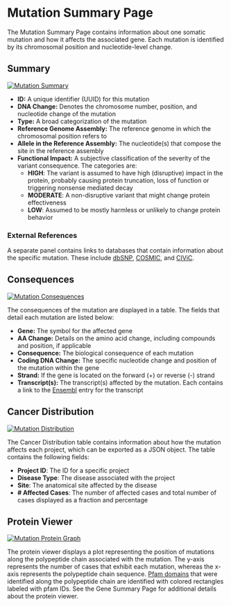 # Mutation Summary Page

The Mutation Summary Page contains information about one somatic mutation and how it affects the associated gene. Each mutation is identified by its chromosomal position and nucleotide-level change.

## Summary

[![Mutation Summary](../images/GDC-Mutation-Summary_v2.png)](../images/GDC-Mutation-Summary_v2.png "Click to see the full image.")

- **ID:** A unique identifier (UUID) for this mutation
- **DNA Change:** Denotes the chromosome number, position, and nucleotide change of the mutation
- **Type:** A broad categorization of the mutation
- **Reference Genome Assembly:** The reference genome in which the chromosomal position refers to
- **Allele in the Reference Assembly:** The nucleotide(s) that compose the site in the reference assembly
- **Functional Impact:** A subjective classification of the severity of the variant consequence. The categories are:
  - **HIGH**: The variant is assumed to have high (disruptive) impact in the protein, probably causing protein truncation, loss of function or triggering nonsense mediated decay
  - **MODERATE**: A non-disruptive variant that might change protein effectiveness
  - **LOW**: Assumed to be mostly harmless or unlikely to change protein behavior

### External References

A separate panel contains links to databases that contain information about the specific mutation. These include [dbSNP](https://www.ncbi.nlm.nih.gov/projects/SNP/), [COSMIC](http://cancer.sanger.ac.uk/cosmic), and [CIViC](https://civicdb.org/home).

## Consequences

[![Mutation Consequences](../images/GDC-Mutation-Consequences.png)](../images/GDC-Mutation-Consequences.png "Click to see the full image.")

The consequences of the mutation are displayed in a table. The fields that detail each mutation are listed below:

- **Gene:** The symbol for the affected gene
- **AA Change:** Details on the amino acid change, including compounds and position, if applicable
- **Consequence:** The biological consequence of each mutation
- **Coding DNA Change:** The specific nucleotide change and position of the mutation within the gene
- **Strand:** If the gene is located on the forward (+) or reverse (-) strand
- **Transcript(s):** The transcript(s) affected by the mutation. Each contains a link to the [Ensembl](https://www.ensembl.org) entry for the transcript

## Cancer Distribution

[![Mutation Distribution](../images/GDC-Mutation-CancerDist.png)](../images/GDC-Mutation-CancerDist.png "Click to see the full image.")

The Cancer Distribution table contains information about how the mutation affects each project, which can be exported as a JSON object. The table contains the following fields:

- **Project ID**: The ID for a specific project
- **Disease Type**: The disease associated with the project
- **Site**: The anatomical site affected by the disease
- **# Affected Cases**: The number of affected cases and total number of cases displayed as a fraction and percentage

## Protein Viewer

[![Mutation Protein Graph](../images/GDC-Mutation-ProteinGraph.png)](../images/GDC-Mutation-ProteinGraph.png "Click to see the full image.")

The protein viewer displays a plot representing the position of mutations along the polypeptide chain associated with the mutation. The y-axis represents the number of cases that exhibit each mutation, whereas the x-axis represents the polypeptide chain sequence. [Pfam domains](http://pfam.xfam.org/) that were identified along the polypeptide chain are identified with colored rectangles labeled with pfam IDs. See the Gene Summary Page for additional details about the protein viewer.
